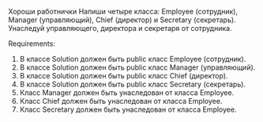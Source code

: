 Хороши работнички
Напиши четыре класса: Employee (сотрудник), Manager (управляющий), Chief (директор) и Secretary (секретарь).
Унаследуй управляющего, директора и секретаря от сотрудника.


Requirements:
1. В классе Solution должен быть public класс Employee (сотрудник).
2. В классе Solution должен быть public класс Manager (управляющий).
3. В классе Solution должен быть public класс Chief (директор).
4. В классе Solution должен быть public класс Secretary (секретарь).
5. Класс Manager должен быть унаследован от класса Employee.
6. Класс Chief должен быть унаследован от класса Employee.
7. Класс Secretary должен быть унаследован от класса Employee.
